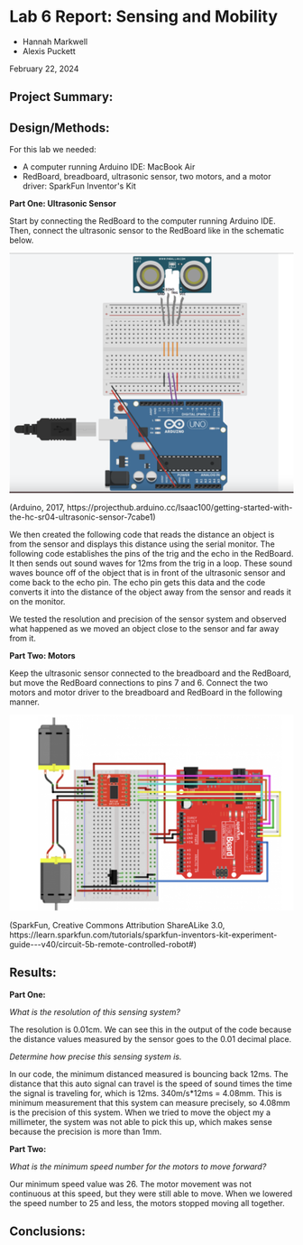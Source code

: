 # Lab 6 Report: Sensing and Mobility
* Hannah Markwell
* Alexis Puckett

February 22, 2024

## Project Summary:

## Design/Methods:

For this lab we needed:
* A computer running Arduino IDE: MacBook Air
* RedBoard, breadboard, ultrasonic sensor, two motors, and a motor driver: SparkFun Inventor's Kit

**Part One: Ultrasonic Sensor**

Start by connecting the RedBoard to the computer running Arduino IDE. Then, connect the ultrasonic sensor to the RedBoard like in the schematic below. 
<p align="center">
  <img src="https://github.com/hrma240/Lab-6/blob/main/Screenshot%202024-02-22%20at%2012.32.10%20PM.png">
</p>
(Arduino, 2017, https://projecthub.arduino.cc/Isaac100/getting-started-with-the-hc-sr04-ultrasonic-sensor-7cabe1)


We then created the following code that reads the distance an object is from the sensor and displays this distance using the serial monitor. The following code establishes the pins of the trig and the echo in the RedBoard. It then sends out sound waves for 12ms from the trig in a loop. These sound waves bounce off of the object that is in front of the ultrasonic sensor and come back to the echo pin. The echo pin gets this data and the code converts it into the distance of the object away from the sensor and reads it on the monitor. 

We tested the resolution and precision of the sensor system and observed what happened as we moved an object close to the sensor and far away from it. 

**Part Two: Motors**

Keep the ultrasonic sensor connected to the breadboard and the RedBoard, but move the RedBoard connections to pins 7 and 6. Connect the two motors and motor driver to the breadboard and RedBoard in the following manner.

<p align="center">
  <img src="https://github.com/hrma240/Lab-6/blob/main/Screenshot%202024-02-22%20at%2012.48.02%20PM.png">
</p>
(SparkFun, Creative Commons Attribution ShareALike 3.0, https://learn.sparkfun.com/tutorials/sparkfun-inventors-kit-experiment-guide---v40/circuit-5b-remote-controlled-robot#)


## Results:

**Part One:**

_What is the resolution of this sensing system?_ 

The resolution is 0.01cm. We can see this in the output of the code because the distance values measured by the sensor goes to the 0.01 decimal place.

_Determine how precise this sensing system is._ 

In our code, the minimum distanced measured is bouncing back 12ms. The distance that this auto signal can travel is the speed of sound times the time the signal is traveling for, which is 12ms. 340m/s*12ms = 4.08mm. This is minimum measurement that this system can measure precisely, so 4.08mm is the precision of this system. When we tried to move the object my a millimeter, the system was not able to pick this up, which makes sense because the precision is more than 1mm. 

**Part Two:**

_What is the minimum speed number for the motors to move forward?_

Our minimum speed value was 26. The motor movement was not continuous at this speed, but they were still able to move. When we lowered the speed number to 25 and less, the motors stopped moving all together. 

## Conclusions:

